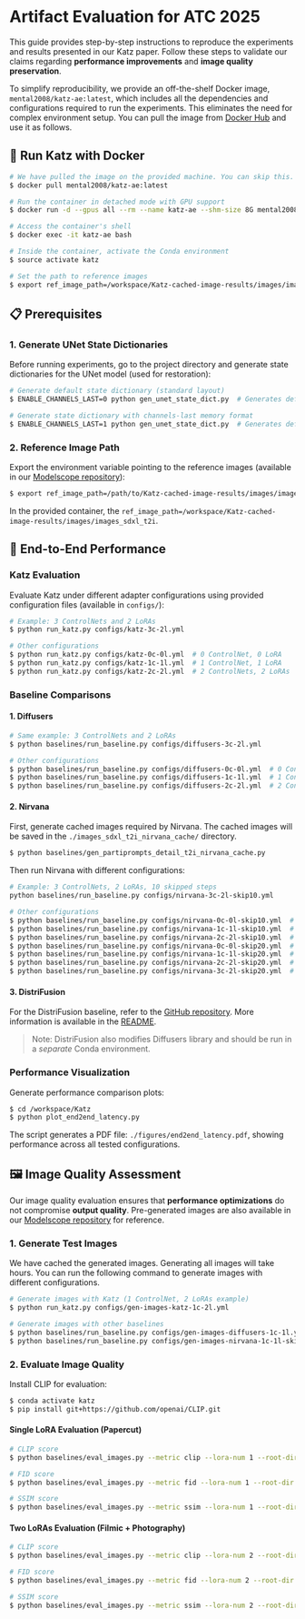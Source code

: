 # Artifact Evaluation for ATC 2025

This guide provides step-by-step instructions to reproduce the experiments and results presented in our Katz paper. Follow these steps to validate our claims regarding **performance improvements** and **image quality preservation**.

To simplify reproducibility, we provide an off-the-shelf Docker image, `mental2008/katz-ae:latest`, which includes all the dependencies and configurations required to run the experiments. This eliminates the need for complex environment setup. You can pull the image from [Docker Hub](https://hub.docker.com/repository/docker/mental2008/katz-ae/general) and use it as follows.

## 🚀 Run Katz with Docker

```bash
# We have pulled the image on the provided machine. You can skip this. On your machine, you can pull the prebuilt Docker image with the following command.
$ docker pull mental2008/katz-ae:latest

# Run the container in detached mode with GPU support
$ docker run -d --gpus all --rm --name katz-ae --shm-size 8G mental2008/katz-ae:latest sleep infinity

# Access the container's shell
$ docker exec -it katz-ae bash

# Inside the container, activate the Conda environment
$ source activate katz

# Set the path to reference images
$ export ref_image_path=/workspace/Katz-cached-image-results/images/images_sdxl_t2i
```

## 📋 Prerequisites

### 1. Generate UNet State Dictionaries

Before running experiments, go to the project directory and generate state dictionaries for the UNet model (used for restoration):

```bash
# Generate default state dictionary (standard layout)
$ ENABLE_CHANNELS_LAST=0 python gen_unet_state_dict.py  # Generates default_unet_state_dict.pt

# Generate state dictionary with channels-last memory format
$ ENABLE_CHANNELS_LAST=1 python gen_unet_state_dict.py  # Generates default_unet_state_dict_channels_last.pt
```

### 2. Reference Image Path

Export the environment variable pointing to the reference images (available in our [Modelscope repository](https://modelscope.cn/datasets/mental2008/Katz-cached-image-results)):

```bash
$ export ref_image_path=/path/to/Katz-cached-image-results/images/images_sdxl_t2i
```

In the provided container, the ``ref_image_path=/workspace/Katz-cached-image-results/images/images_sdxl_t2i``.

## 🚀 End-to-End Performance

### Katz Evaluation

Evaluate Katz under different adapter configurations using provided configuration files (available in `configs/`):

```bash
# Example: 3 ControlNets and 2 LoRAs
$ python run_katz.py configs/katz-3c-2l.yml

# Other configurations
$ python run_katz.py configs/katz-0c-0l.yml  # 0 ControlNet, 0 LoRA
$ python run_katz.py configs/katz-1c-1l.yml  # 1 ControlNet, 1 LoRA
$ python run_katz.py configs/katz-2c-2l.yml  # 2 ControlNets, 2 LoRAs
```

### Baseline Comparisons

#### 1. Diffusers

```bash
# Same example: 3 ControlNets and 2 LoRAs
$ python baselines/run_baseline.py configs/diffusers-3c-2l.yml

# Other configurations
$ python baselines/run_baseline.py configs/diffusers-0c-0l.yml  # 0 ControlNet, 0 LoRA
$ python baselines/run_baseline.py configs/diffusers-1c-1l.yml  # 1 ControlNet, 1 LoRA
$ python baselines/run_baseline.py configs/diffusers-2c-2l.yml  # 2 ControlNets, 2 LoRAs
```

#### 2. Nirvana

First, generate cached images required by Nirvana. The cached images will be saved in the `./images_sdxl_t2i_nirvana_cache/` directory.

```bash
$ python baselines/gen_partiprompts_detail_t2i_nirvana_cache.py
```

Then run Nirvana with different configurations:

```bash
# Example: 3 ControlNets, 2 LoRAs, 10 skipped steps
python baselines/run_baseline.py configs/nirvana-3c-2l-skip10.yml

# Other configurations
$ python baselines/run_baseline.py configs/nirvana-0c-0l-skip10.yml  # 0 ControlNet, 0 LoRA, 10 skipped steps
$ python baselines/run_baseline.py configs/nirvana-1c-1l-skip10.yml  # 1 ControlNet, 1 LoRA, 10 skipped steps
$ python baselines/run_baseline.py configs/nirvana-2c-2l-skip10.yml  # 2 ControlNet, 2 LoRA, 10 skipped steps
$ python baselines/run_baseline.py configs/nirvana-0c-0l-skip20.yml  # 0 ControlNets, 0 LoRAs, 20 skipped steps
$ python baselines/run_baseline.py configs/nirvana-1c-1l-skip20.yml  # 1 ControlNets, 1 LoRAs, 20 skipped steps
$ python baselines/run_baseline.py configs/nirvana-2c-2l-skip20.yml  # 2 ControlNets, 2 LoRAs, 20 skipped steps
$ python baselines/run_baseline.py configs/nirvana-3c-2l-skip20.yml  # 3 ControlNets, 2 LoRAs, 20 skipped steps
```

#### 3. DistriFusion

For the DistriFusion baseline, refer to the [GitHub repository](https://github.com/Suyi32/distrifuser-controlnet). More information is available in the [README](https://github.com/Suyi32/distrifuser-controlnet/blob/main/AE_README.md).

> Note: DistriFusion also modifies Diffusers library and should be run in a *separate* Conda environment.

### Performance Visualization

Generate performance comparison plots:

```bash
$ cd /workspace/Katz
$ python plot_end2end_latency.py
```

The script generates a PDF file: `./figures/end2end_latency.pdf`, showing performance across all tested configurations.

## 🖼️ Image Quality Assessment

Our image quality evaluation ensures that **performance optimizations** do not compromise **output quality**. Pre-generated images are also available in our [Modelscope repository](https://modelscope.cn/datasets/mental2008/Katz-cached-image-results) for reference.

### 1. Generate Test Images

We have cached the generated images. Generating all images will take hours. You can run the following command to generate images with different configurations.

```bash
# Generate images with Katz (1 ControlNet, 2 LoRAs example)
$ python run_katz.py configs/gen-images-katz-1c-2l.yml

# Generate images with other baselines
$ python baselines/run_baseline.py configs/gen-images-diffusers-1c-1l.yml  # Diffusers
$ python baselines/run_baseline.py configs/gen-images-nirvana-1c-1l-skip10.yml  # Nirvana
```

### 2. Evaluate Image Quality

Install CLIP for evaluation:

```bash
$ conda activate katz
$ pip install git+https://github.com/openai/CLIP.git
```

#### Single LoRA Evaluation (Papercut)

```bash
# CLIP score
$ python baselines/eval_images.py --metric clip --lora-num 1 --root-dir /workspace/Katz-cached-image-results/images

# FID score
$ python baselines/eval_images.py --metric fid --lora-num 1 --root-dir /workspace/Katz-cached-image-results/images

# SSIM score
$ python baselines/eval_images.py --metric ssim --lora-num 1 --root-dir /workspace/Katz-cached-image-results/images
```

#### Two LoRAs Evaluation (Filmic + Photography)

```bash
# CLIP score
$ python baselines/eval_images.py --metric clip --lora-num 2 --root-dir /workspace/Katz-cached-image-results/images

# FID score
$ python baselines/eval_images.py --metric fid --lora-num 2 --root-dir /workspace/Katz-cached-image-results/images

# SSIM score
$ python baselines/eval_images.py --metric ssim --lora-num 2 --root-dir /workspace/Katz-cached-image-results/images
```
